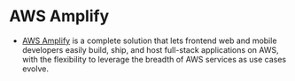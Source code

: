 # AWS Amplify
- [AWS Amplify](https://aws.amazon.com/amplify/) is a complete solution that lets frontend web and mobile developers easily build, ship, and host full-stack applications on AWS, with the flexibility to leverage the breadth of AWS services as use cases evolve.